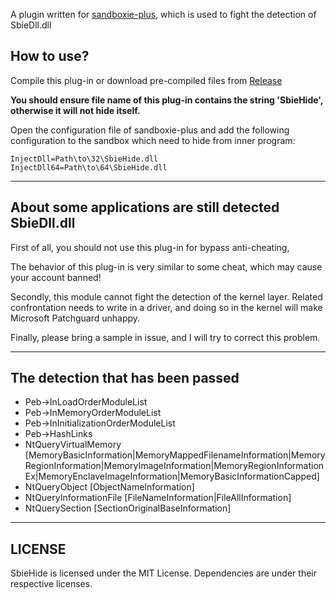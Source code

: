 A plugin written for [sandboxie-plus](https://github.com/sandboxie-plus/Sandboxie), which is used to fight the detection of SbieDll.dll

## How to use?

Compile this plug-in or download pre-compiled files from [Release](https://github.com/For-ACGN/SbieHide/releases)


**You should ensure file name of this plug-in contains the string 'SbieHide', otherwise it will not hide itself.**


Open the configuration file of sandboxie-plus and add the following configuration to the sandbox which need to hide from inner program:

```
InjectDll=Path\to\32\SbieHide.dll
InjectDll64=Path\to\64\SbieHide.dll
```

-----

## About some applications are still detected SbieDll.dll

First of all, you should not use this plug-in for bypass anti-cheating, 

The behavior of this plug-in is very similar to some cheat, which may cause your account banned!

Secondly, this module cannot fight the detection of the kernel layer. Related confrontation needs to write in a driver, and doing so in the kernel will make Microsoft Patchguard unhappy.

Finally, please bring a sample in issue, and I will try to correct this problem.

-----

## The detection that has been passed

* Peb->InLoadOrderModuleList
* Peb->InMemoryOrderModuleList
* Peb->InInitializationOrderModuleList
* Peb->HashLinks
* NtQueryVirtualMemory [MemoryBasicInformation|MemoryMappedFilenameInformation|MemoryRegionInformation|MemoryImageInformation|MemoryRegionInformationEx|MemoryEnclaveImageInformation|MemoryBasicInformationCapped]
* NtQueryObject [ObjectNameInformation]
* NtQueryInformationFile [FileNameInformation|FileAllInformation]
* NtQuerySection [SectionOriginalBaseInformation]

-----

## LICENSE
SbieHide is licensed under the MIT License. Dependencies are under their respective licenses.
